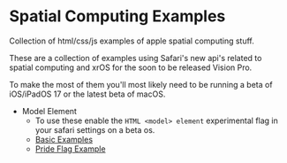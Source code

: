# Spatial Computing Examples
Collection of html/css/js examples of apple spatial computing stuff.

These are a collection of examples using Safari's new api's related to spatial computing and xrOS for the soon to be released Vision Pro.

To make the most of them you'll most likely need to be running a beta of iOS/iPadOS 17 or the latest beta of macOS.

- Model Element
  - To use these enable the `HTML <model> element` experimental flag in your safari settings on a beta os.  
  - [Basic Examples](https://spatial-computing-examples.vercel.app/examples/model-element/basic.html)
  - [Pride Flag Example](https://spatial-computing-examples.vercel.app/examples/model-element/prideflag.html)

